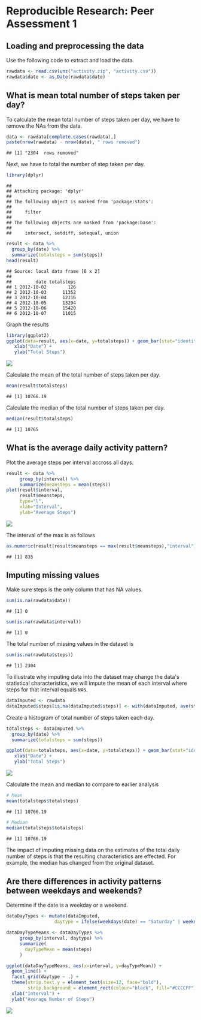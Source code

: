 # Reproducible Research: Peer Assessment 1


## Loading and preprocessing the data
Use the following code to extract and load the data.

```r
rawdata <- read.csv(unz("activity.zip", "activity.csv"))
rawdata$date <- as.Date(rawdata$date)
```


## What is mean total number of steps taken per day?

To calculate the mean total number of steps taken per day, we
have to remove the NAs from the data.

```r
data <- rawdata[complete.cases(rawdata),]
paste(nrow(rawdata) - nrow(data), " rows removed")
```

```
## [1] "2304  rows removed"
```

Next, we have to total the number of step taken per day.

```r
library(dplyr)
```

```
## 
## Attaching package: 'dplyr'
## 
## The following object is masked from 'package:stats':
## 
##     filter
## 
## The following objects are masked from 'package:base':
## 
##     intersect, setdiff, setequal, union
```

```r
result <- data %>% 
  group_by(date) %>%
  summarize(totalsteps = sum(steps))
head(result)
```

```
## Source: local data frame [6 x 2]
## 
##         date totalsteps
## 1 2012-10-02        126
## 2 2012-10-03      11352
## 3 2012-10-04      12116
## 4 2012-10-05      13294
## 5 2012-10-06      15420
## 6 2012-10-07      11015
```

Graph the results

```r
library(ggplot2)
ggplot(data=result, aes(x=date, y=totalsteps)) + geom_bar(stat="identity") +
   xlab("Date") +
   ylab("Total Steps")
```

![](PA1_template_files/figure-html/unnamed-chunk-4-1.png) 

Calculate the mean of the total number of steps taken per day.

```r
mean(result$totalsteps)
```

```
## [1] 10766.19
```

Calculate the median of the total number of steps taken per day.

```r
median(result$totalsteps)
```

```
## [1] 10765
```

## What is the average daily activity pattern?
Plot the average steps per interval accross all days.

```r
result <- data %>% 
     group_by(interval) %>%
     summarize(meansteps = mean(steps))
plot(result$interval, 
     result$meansteps, 
     type="l", 
     xlab="Interval", 
     ylab="Average Steps")
```

![](PA1_template_files/figure-html/unnamed-chunk-7-1.png) 

The interval of the max is as follows

```r
as.numeric(result[result$meansteps == max(result$meansteps),"interval"])
```

```
## [1] 835
```

## Imputing missing values
Make sure steps is the only column that has NA values.

```r
sum(is.na(rawdata$date))
```

```
## [1] 0
```

```r
sum(is.na(rawdata$interval))
```

```
## [1] 0
```

The total number of missing values in the dataset is 

```r
sum(is.na(rawdata$steps))
```

```
## [1] 2304
```


To illustrate why imputing data into the dataset may change the data's statistical characteristics, we will impute the mean of each interval where steps for that interval equals `NA`s.

```r
dataImputed <- rawdata
dataImputed$steps[is.na(dataImputed$steps)] <- with(dataImputed, ave(steps, interval,                                      FUN = function(x) mean(x, na.rm = TRUE)))[is.na(dataImputed$steps)]
```


Create a histogram of total number of steps taken each day.

```r
totalsteps <- dataImputed %>% 
  group_by(date) %>%
  summarize(totalsteps = sum(steps))

ggplot(data=totalsteps, aes(x=date, y=totalsteps)) + geom_bar(stat="identity") +
   xlab("Date") +
   ylab("Total Steps")
```

![](PA1_template_files/figure-html/unnamed-chunk-12-1.png) 

Calculate the mean and median to compare to earlier analysis

```r
# Mean
mean(totalsteps$totalsteps)
```

```
## [1] 10766.19
```

```r
# Median
median(totalsteps$totalsteps)
```

```
## [1] 10766.19
```

The impact of imputing missing data on the estimates of the total daily number of steps is that the resulting characteristics are effected. For example, the median has changed from the original dataset.

## Are there differences in activity patterns between weekdays and weekends?

Determine if the date is a weekday or a weekend.

```r
dataDayTypes <- mutate(dataImputed,
                  daytype = ifelse(weekdays(date) == "Saturday" | weekdays(date) == "Sunday", "weekend", "weekday"))

dataDayTypeMeans <- dataDayTypes %>% 
     group_by(interval, daytype) %>%
     summarize(
       dayTypeMean = mean(steps)
     )

ggplot(dataDayTypeMeans, aes(x=interval, y=dayTypeMean)) +
  geom_line() +
  facet_grid(daytype ~ .) +
  theme(strip.text.y = element_text(size=12, face="bold"),
        strip.background = element_rect(colour="black", fill="#CCCCFF")) +
  xlab("Interval") +
  ylab("Average Number of Steps")
```

![](PA1_template_files/figure-html/unnamed-chunk-14-1.png) 

